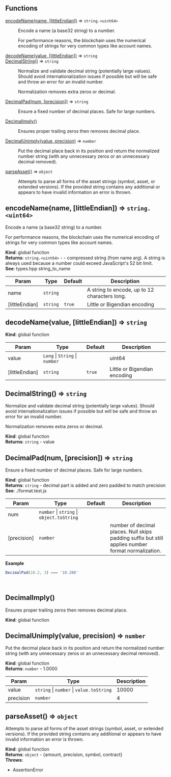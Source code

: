 ## Functions

<dl>
<dt><a href="#encodeName">encodeName(name, [littleEndian])</a> ⇒ <code>string.&lt;uint64&gt;</code></dt>
<dd><p>Encode a name (a base32 string) to a number.</p>
<p>  For performance reasons, the blockchain uses the numerical encoding of strings
  for very common types like account names.</p>
</dd>
<dt><a href="#decodeName">decodeName(value, [littleEndian])</a> ⇒ <code>string</code></dt>
<dd></dd>
<dt><a href="#DecimalString">DecimalString()</a> ⇒ <code>string</code></dt>
<dd><p>Normalize and validate decimal string (potentially large values).  Should
  avoid internationalization issues if possible but will be safe and
  throw an error for an invalid number.</p>
<p>  Normalization removes extra zeros or decimal.</p>
</dd>
<dt><a href="#DecimalPad">DecimalPad(num, [precision])</a> ⇒ <code>string</code></dt>
<dd><p>Ensure a fixed number of decimal places.  Safe for large numbers.</p>
</dd>
<dt><a href="#DecimalImply">DecimalImply()</a></dt>
<dd><p>Ensures proper trailing zeros then removes decimal place.</p>
</dd>
<dt><a href="#DecimalUnimply">DecimalUnimply(value, precision)</a> ⇒ <code>number</code></dt>
<dd><p>Put the decimal place back in its position and return the normalized number
  string (with any unnecessary zeros or an unnecessary decimal removed).</p>
</dd>
<dt><a href="#parseAsset">parseAsset()</a> ⇒ <code>object</code></dt>
<dd><p>Attempts to parse all forms of the asset strings (symbol, asset, or extended
  versions).  If the provided string contains any additional or appears to have
  invalid information an error is thrown.</p>
</dd>
</dl>

<a name="encodeName"></a>

## encodeName(name, [littleEndian]) ⇒ <code>string.&lt;uint64&gt;</code>
Encode a name (a base32 string) to a number.

  For performance reasons, the blockchain uses the numerical encoding of strings
  for very common types like account names.

**Kind**: global function  
**Returns**: <code>string.&lt;uint64&gt;</code> - - compressed string (from name arg).  A string is
    always used because a number could exceed JavaScript's 52 bit limit.  
**See**: types.hpp string_to_name  

| Param | Type | Default | Description |
| --- | --- | --- | --- |
| name | <code>string</code> |  | A string to encode, up to 12 characters long. |
| [littleEndian] | <code>string</code> | <code>true</code> | Little or Bigendian encoding |

<a name="decodeName"></a>

## decodeName(value, [littleEndian]) ⇒ <code>string</code>
**Kind**: global function  

| Param | Type | Default | Description |
| --- | --- | --- | --- |
| value | <code>Long</code> \| <code>String</code> \| <code>number</code> |  | uint64 |
| [littleEndian] | <code>string</code> | <code>true</code> | Little or Bigendian encoding |

<a name="DecimalString"></a>

## DecimalString() ⇒ <code>string</code>
Normalize and validate decimal string (potentially large values).  Should
  avoid internationalization issues if possible but will be safe and
  throw an error for an invalid number.

  Normalization removes extra zeros or decimal.

**Kind**: global function  
**Returns**: <code>string</code> - value  
<a name="DecimalPad"></a>

## DecimalPad(num, [precision]) ⇒ <code>string</code>
Ensure a fixed number of decimal places.  Safe for large numbers.

**Kind**: global function  
**Returns**: <code>string</code> - decimal part is added and zero padded to match precision  
**See**: ./format.test.js  

| Param | Type | Default | Description |
| --- | --- | --- | --- |
| num | <code>number</code> \| <code>string</code> \| <code>object.toString</code> |  |  |
| [precision] | <code>number</code> | <code></code> | number of decimal places.  Null skips     padding suffix but still applies number format normalization. |

**Example**  
```js
DecimalPad(10.2, 3) === '10.200'

  
```
<a name="DecimalImply"></a>

## DecimalImply()
Ensures proper trailing zeros then removes decimal place.

**Kind**: global function  
<a name="DecimalUnimply"></a>

## DecimalUnimply(value, precision) ⇒ <code>number</code>
Put the decimal place back in its position and return the normalized number
  string (with any unnecessary zeros or an unnecessary decimal removed).

**Kind**: global function  
**Returns**: <code>number</code> - 1.0000  

| Param | Type | Description |
| --- | --- | --- |
| value | <code>string</code> \| <code>number</code> \| <code>value.toString</code> | 10000 |
| precision | <code>number</code> | 4 |

<a name="parseAsset"></a>

## parseAsset() ⇒ <code>object</code>
Attempts to parse all forms of the asset strings (symbol, asset, or extended
  versions).  If the provided string contains any additional or appears to have
  invalid information an error is thrown.

**Kind**: global function  
**Returns**: <code>object</code> - {amount, precision, symbol, contract}  
**Throws**:

- AssertionError

